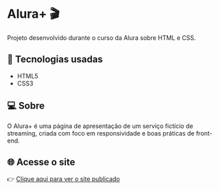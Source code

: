 # Alura+ 🎬

Projeto desenvolvido durante o curso da Alura sobre HTML e CSS.

## 🔧 Tecnologias usadas

- HTML5
- CSS3

## 💻 Sobre

O Alura+ é uma página de apresentação de um serviço fictício de streaming, criada com foco em responsividade e boas práticas de front-end.

## 🌐 Acesse o site

👉 [Clique aqui para ver o site publicado](https://leonardoSilvaSantos10.github.io/aluraplus/)
